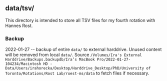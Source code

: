 ## data/tsv/

This directory is intended to store all TSV files for my fourth rotation with Hannes Rost.

### Backup

2022-01-27 -- backup of entire `data/` to external harddrive. Unused content will be removed from local `data/`. Source `/Volumes/Ira's External Harddrive/Backups.backupdb/Ira’s MacBook Pro/2022-01-27-104234/Macintosh HD - Data/Users/irahorecka/Desktop/Harddrive_Desktop/PhD/University of Toronto/Rotations/Rost Lab/roest-ms/data` to fetch files if necessary.
